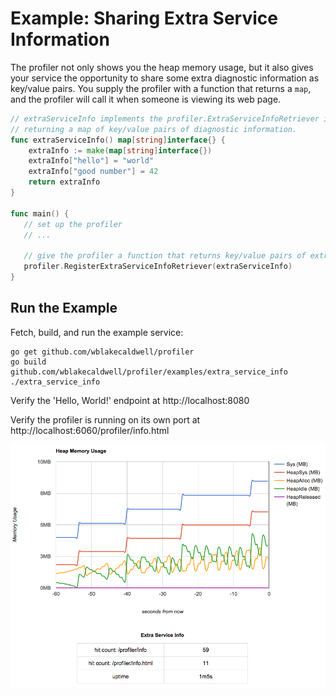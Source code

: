 Example: Sharing Extra Service Information
==========================================

The profiler not only shows you the heap memory usage, but it also gives
your service the opportunity to share some extra diagnostic information as
key/value pairs. You supply the profiler with a function that returns a `map`,
and the profiler will call it when someone is viewing its web page.

```go
// extraServiceInfo implements the profiler.ExtraServiceInfoRetriever interface,
// returning a map of key/value pairs of diagnostic information.
func extraServiceInfo() map[string]interface{} {
	extraInfo := make(map[string]interface{})
	extraInfo["hello"] = "world"
	extraInfo["good number"] = 42
	return extraInfo
}

func main() {
   // set up the profiler
   // ... 

   // give the profiler a function that returns key/value pairs of extra service info
   profiler.RegisterExtraServiceInfoRetriever(extraServiceInfo)
}
```


Run the Example
---------------

Fetch, build, and run the example service:

```shell
go get github.com/wblakecaldwell/profiler
go build github.com/wblakecaldwell/profiler/examples/extra_service_info
./extra_service_info
```

Verify the 'Hello, World!' endpoint at http://localhost:8080

Verify the profiler is running on its own port at http://localhost:6060/profiler/info.html

![Screenshot](screenshot.png)

